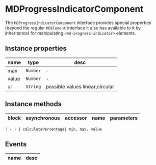 # MDProgressIndicatorComponent
The `MDProgressIndicatorComponent` interface provides special properties (beyond the regular `MDElement` interface it also has available to it by inheritance) for manipulating `<md-progress-indicator>` elements.

## Instance properties

name|type|desc
---|---|---
max|`Number`|-
value|`Number`|-
ui|`String`|possible values linear,circular

## Instance methods

block| asynchronous | accessor| name| parameters
---| --- | ---| ---| ---

    | - | | calculatePercentage| min, max, value

## Events

name|desc
---|---
